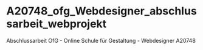 # A20748_ofg_Webdesigner_abschlussarbeit_webprojekt
 Abschlussarbeit OfG - Online Schule für Gestaltung - Webdesigner A20748

